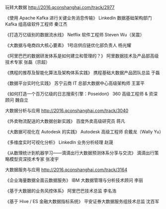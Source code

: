 玩转大数据 http://2016.qconshanghai.com/track/2977

《使用 Apache Kafka 进行关键业务消息传输》
LinkedIn 数据基础架构部门 Kafka 组高级软件工程师 秦江杰

《打造万亿级别的数据流水线》
Netflix 软件工程师 Steven Wu（吴震）

《大数据与电商四大核心要素》
1号店供应链优化部负责人 杨光耀


《阿里巴巴的数据研发体系是如何建立和管理的？》
阿里数据技术及产品部高级技术专家 张磊（宗超）

《携程的推荐及智能化算法及架构体系实践》
携程基础大数据产品团队总监 于磊

《数据平台实时化实践》
苏宁云商 IT 总部大数据中心高级架构师 王富平

《如何打造一个百万亿级的日志搜索引擎：Poseidon》
360 高级工程师 & 资深顾问 魏自立


大数据分析与应用 http://2016.qconshanghai.com/track/3040

《外卖物流配送的大数据创新实践》
百度外卖高级研究员 蒋凡

《大数据可视化在 Autodesk 的实践》
Autodesk 高级工程师 俞戴龙（Wally Yu）

《多维度实时可视化分析》
LinkedIn 业务分析经理 赵晟

《从数理统计到机器学习——滴滴出行大数据预测体系分享与交流》
滴滴出行策略模型资深技术专家 张凌宇


大数据服务与应用 http://2016.qconshanghai.com/track/3164

《企业海量数据全面云数据服务》
IBM 大数据管理与分析技术顾问 李丽

《基于大数据的业务风控体系》
阿里巴巴技术总监 李名浩

《基于 Hive / ES 金融大数据指标系统》
平安证券大数据服务组技术总监 沈百军
